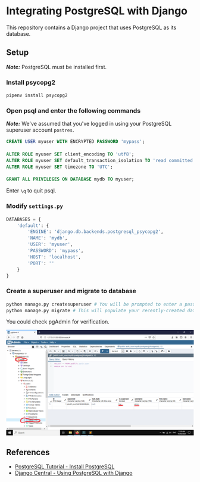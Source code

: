 # Integrating PostgreSQL with Django

This repository contains a Django project that uses PostgreSQL as its database.


## Setup

***Note:*** PostgreSQL must be installed first.

### Install psycopg2

```bash
pipenv install psycopg2
```

### Open psql and enter the following commands

***Note:*** We've assumed that you've logged in using your PostgreSQL superuser account `postres`.

```sql
CREATE USER myuser WITH ENCRYPTED PASSWORD 'mypass';

ALTER ROLE myuser SET client_encoding TO 'utf8';
ALTER ROLE myuser SET default_transaction_isolation TO 'read committed';
ALTER ROLE myuser SET timezone TO 'UTC';

GRANT ALL PRIVILEGES ON DATABASE mydb TO myuser;
```

Enter `\q` to quit psql.

### Modify `settings.py`

```python
DATABASES = {
    'default': {
        'ENGINE': 'django.db.backends.postgresql_psycopg2',
        'NAME': 'mydb',
        'USER': 'myuser',
        'PASSWORD': 'mypass',
        'HOST': 'localhost',
        'PORT': ''
    }
}
```

### Create a superuser and migrate to database

```bash
python manage.py createsuperuser # You will be prompted to enter a password.
python manage.py migrate # This will populate your recently-created database with tables.
```

You could check pgAdmin for verification.

![screenshot_01](/images/screenshot_01.png)


## References

- [PostgreSQL Tutorial - Install PostgreSQL](https://www.postgresqltutorial.com/install-postgresql/)
- [Django Central - Using PostgreSQL with Django](https://djangocentral.com/using-postgresql-with-django/)
